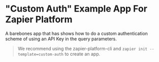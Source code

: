 # "Custom Auth" Example App For Zapier Platform

A barebones app that has shows how to do a custom authentication scheme of using an API Key in the query parameters.

> We recommend using the zapier-platform-cli and `zapier init --template=custom-auth` to create an app.
